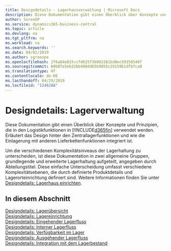 ```yaml
---
title: Designdetails - Lagerhausverwaltung | Microsoft Docs
description: Diese Dokumentation gibt einen Überblick über Konzepte und Prinzipien, die in den Logistikfunktionen in  Business Central.
author: SorenGP
ms.service: dynamics365-business-central
ms.topic: article
ms.devlang: na
ms.tgt_pltfrm: na
ms.workload: na
ms.search.keywords: ''
ms.date: 04/01/2019
ms.author: sgroespe
ms.openlocfilehash: 2f6a84e015ccfd625f3b902281bd8ec59150540f
ms.sourcegitcommit: 60b87e5eb32bb408dd65b9855c29159b1dfbfca8
ms.translationtype: HT
ms.contentlocale: de-DE
ms.lasthandoff: 04/29/2019
ms.locfileid: "1246288"
---
```

# <a name="design-details-warehouse-management"></a>Designdetails: Lagerverwaltung
Diese Dokumentation gibt einen Überblick über Konzepte und Prinzipien, die in den Logistikfunktionen in [!INCLUDE[d365fin](includes/d365fin_md.md)] verwendet werden. Erläutert das Design hinter den Zentrallagerfunktionen und wie die Einlagerung mit anderen Lieferkettenfunktionen integriert ist.  

Um die verschiedenen Komplexitätsniveaus der Lagerhaltung zu unterscheiden, ist diese Dokumentation in zwei allgemeine Gruppen, grundlegende und erweiterte Lagerhaltung aufgeteilt, angegeben durch Abteilungstitel. Diese einfache Unterscheidung umfasst verschiedene Komplexitätsebenen, die durch definierte Produktdetails und Lagerorteinrichtung definiert sind. Weitere Informationen finden Sie unter [Designdetails: Lagerhaus einrichten](design-details-warehouse-setup.md).  

## <a name="in-this-section"></a>In diesem Abschnitt  
[Designdetails: Lagerübersicht](design-details-warehouse-overview.md)  
[Designdetails: Lagereinrichtung](design-details-warehouse-setup.md)  
[Designdetails: Eingehender Lagerfluss](design-details-inbound-warehouse-flow.md)  
[Designdetails: Interner Lagerfluss](design-details-internal-warehouse-flows.md)  
[Designdetails: Verfügbarkeit im Lager](design-details-availability-in-the-warehouse.md)  
[Designdetails: Ausgehender Lagerfluss](design-details-outbound-warehouse-flow.md)  
[Designdetails: Integration mit dem Lagerbestand](design-details-integration-with-inventory.md)

